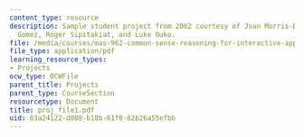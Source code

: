 ```yaml
---
content_type: resource
description: Sample student project from 2002 courtesy of Joan Morris-DiMico, Carla
  Gomez, Roger Sipitakiat, and Luke Ouko.
file: /media/courses/mas-962-common-sense-reasoning-for-interactive-applications-fall-2006/63a24122d008b18b61f062b26a55efbb_proj_file1.pdf
file_type: application/pdf
learning_resource_types:
- Projects
ocw_type: OCWFile
parent_title: Projects
parent_type: CourseSection
resourcetype: Document
title: proj_file1.pdf
uid: 63a24122-d008-b18b-61f0-62b26a55efbb
---
```

